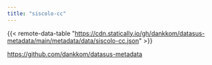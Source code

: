 ```yaml
---
title: "siscolo-cc"
---
```


{{< remote-data-table "https://cdn.statically.io/gh/dankkom/datasus-metadata/main/metadata/data/siscolo-cc.json" >}}

https://github.com/dankkom/datasus-metadata
